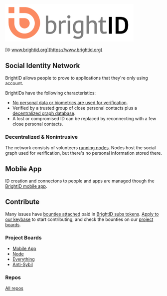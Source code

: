 <img height="120px" src="images/brightid%20final-01.svg"/>

[🌐 www.brightid.org](https://www.brightid.org)

## Social Identity Network

BrightID allows people to prove to applications that they're only using account.

BrightIDs have the following characteristics:
* [No personal data or biometrics are used for verification](https://www.brightid.org/faq).
* Verified by a trusted group of close personal contacts plus a [decentralized graph database](#decentralized--nonintrusive).
* A lost or compromised ID can be replaced by reconnecting with a few close personal contacts.

### Decentralized & Nonintrusive

The network consists of volunteers [running nodes](https://github.com/BrightID/BrightID-Node). Nodes host the social graph used for verification, but there's no personal information stored there.

## Mobile App

ID creation and connectons to people and apps are managed though the [BrightID mobile app](https://github.com/BrightID/BrightID/wiki/BrightID---Full-Mobile-Spec).

## Contribute

Many issues have [bounties attached](https://github.com/BrightID/BrightID/wiki/Bounties) paid in [BrightID subs tokens](https://www.brightid.org/sponsorships). [Apply to our keybase](https://keybase.io/team/brightid) to start contributing, and check the bounties on our [project boards](#project-boards).

### Project Boards
* [Mobile App](https://github.com/BrightID/BrightID/projects/4)
* [Node](https://github.com/BrightID/BrightID-Node/projects/2)
* [Everything](https://github.com/orgs/BrightID/projects/2)
* [Anti-Sybil](https://github.com/BrightID/BrightID-Node/projects/3)

### Repos
[All repos](https://github.com/BrightID)
